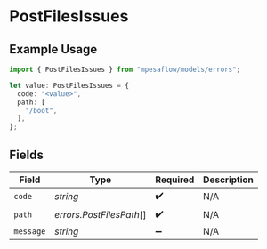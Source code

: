 # PostFilesIssues

## Example Usage

```typescript
import { PostFilesIssues } from "mpesaflow/models/errors";

let value: PostFilesIssues = {
  code: "<value>",
  path: [
    "/boot",
  ],
};
```

## Fields

| Field                    | Type                     | Required                 | Description              |
| ------------------------ | ------------------------ | ------------------------ | ------------------------ |
| `code`                   | *string*                 | :heavy_check_mark:       | N/A                      |
| `path`                   | *errors.PostFilesPath*[] | :heavy_check_mark:       | N/A                      |
| `message`                | *string*                 | :heavy_minus_sign:       | N/A                      |
